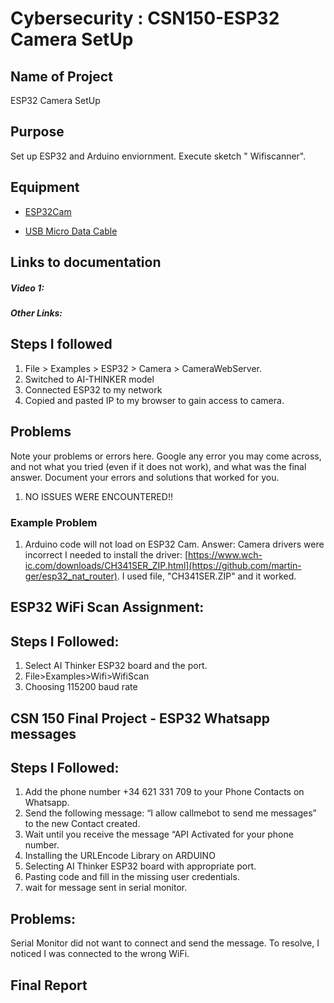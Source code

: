 # Cybersecurity : CSN150-ESP32 Camera SetUp

## Name of Project
ESP32 Camera SetUp

## Purpose
Set up ESP32 and Arduino enviornment. Execute sketch " Wifiscanner". 

## Equipment
* [ESP32Cam](https://www.amazon.com/Aideepen-ESP32-CAM-Bluetooth-ESP32-CAM-MB-Arduino/dp/B08P2578LV/ref=sr_1_3?crid=4FY0ECFW0ZX7&keywords=ESP32+Cam&qid=1678902050&sprefix=esp32+cam%2Caps%2C240&sr=8-3)

* [USB Micro Data Cable](https://www.amazon.com/AmazonBasics-Male-Micro-Cable-Black/dp/B0711PVX6Z/ref=sr_1_1_sspa?keywords=micro+usb+data+cable&qid=1678902214&sprefix=Micro+USB+data+%2Caps%2C89&sr=8-1-spons&psc=1&spLa=ZW5jcnlwdGVkUXVhbGlmaWVyPUFaU0NaUVZHU1RFUlAmZW5jcnlwdGVkSWQ9QTA3NTA4MDVFVERCS01HVlgxM1YmZW5jcnlwdGVkQWRJZD1BMDE4NTE1NTIwWUdONkdWSzU1M1Amd2lkZ2V0TmFtZT1zcF9hdGYmYWN0aW9uPWNsaWNrUmVkaXJlY3QmZG9Ob3RMb2dDbGljaz10cnVl)

## Links to documentation

##### Video 1: 

##### Other Links: 


## Steps I followed
1. File > Examples > ESP32 > Camera > CameraWebServer.
2. Switched to AI-THINKER model 
3. Connected ESP32 to my network
4. Copied and pasted IP to my browser to gain access to camera.

## Problems
Note your problems or errors here.  Google any error you may come across, and not what you tried (even if it does not work), and what was the final answer. Document your errors and solutions that worked for you.  

1. NO ISSUES WERE ENCOUNTERED!! 

### Example Problem
1. Arduino code will not load on ESP32 Cam.
   Answer: Camera drivers were incorrect I needed to install the driver: [https://www.wch-ic.com/downloads/CH341SER_ZIP.html](https://github.com/martin-ger/esp32_nat_router).  I used file, "CH341SER.ZIP" and it worked.

## ESP32 WiFi Scan Assignment:

## Steps I Followed:

1. Select AI Thinker ESP32 board and the port.
2. File>Examples>Wifi>WifiScan
3. Choosing 115200 baud rate

## CSN 150 Final Project - ESP32 Whatsapp messages

## Steps I Followed:

1. Add the phone number +34 621 331 709 to your Phone Contacts on Whatsapp.
2. Send the following message: “I allow callmebot to send me messages” to the new Contact created.
3. Wait until you receive the message “API Activated for your phone number.
4. Installing the URLEncode Library on ARDUINO
5. Selecting AI Thinker ESP32 board with appropriate port.
6. Pasting code and fill in the missing user credentials.
7. wait for message sent in serial monitor.

## Problems:

Serial Monitor did not want to connect and send the message. To resolve, I noticed I was connected to the wrong WiFi.

## Final Report
